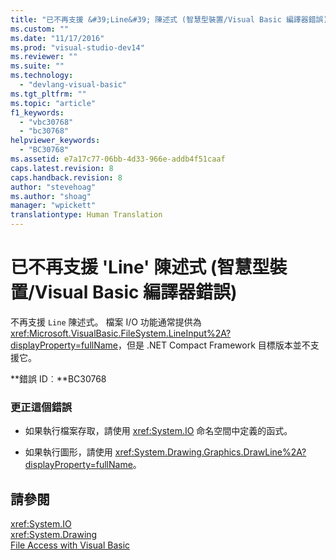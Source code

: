```yaml
---
title: "已不再支援 &#39;Line&#39; 陳述式 (智慧型裝置/Visual Basic 編譯器錯誤) | Microsoft Docs"
ms.custom: ""
ms.date: "11/17/2016"
ms.prod: "visual-studio-dev14"
ms.reviewer: ""
ms.suite: ""
ms.technology: 
  - "devlang-visual-basic"
ms.tgt_pltfrm: ""
ms.topic: "article"
f1_keywords: 
  - "vbc30768"
  - "bc30768"
helpviewer_keywords: 
  - "BC30768"
ms.assetid: e7a17c77-06bb-4d33-966e-addb4f51caaf
caps.latest.revision: 8
caps.handback.revision: 8
author: "stevehoag"
ms.author: "shoag"
manager: "wpickett"
translationtype: Human Translation
---
```

# 已不再支援 &#39;Line&#39; 陳述式 (智慧型裝置/Visual Basic 編譯器錯誤)
不再支援 `Line` 陳述式。 檔案 I\/O 功能通常提供為 <xref:Microsoft.VisualBasic.FileSystem.LineInput%2A?displayProperty=fullName>，但是 .NET Compact Framework 目標版本並不支援它。  
  
 **錯誤 ID︰**BC30768  
  
### 更正這個錯誤  
  
-   如果執行檔案存取，請使用 <xref:System.IO> 命名空間中定義的函式。  
  
-   如果執行圖形，請使用 <xref:System.Drawing.Graphics.DrawLine%2A?displayProperty=fullName>。  
  
## 請參閱  
 <xref:System.IO>   
 <xref:System.Drawing>   
 [File Access with Visual Basic](../../visual-basic/developing-apps/programming/drives-directories-files/file-access.md)
